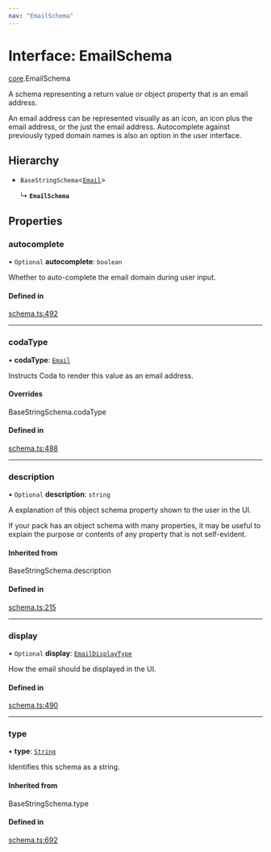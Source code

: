 ```yaml
---
nav: "EmailSchema"
---
```

# Interface: EmailSchema

[core](../modules/core.md).EmailSchema

A schema representing a return value or object property that is an email address.

An email address can be represented visually as an icon, an icon plus the email address, or
the just the email address.  Autocomplete against previously typed domain names is
also an option in the user interface.

## Hierarchy

- `BaseStringSchema`<[`Email`](../enums/core.ValueHintType.md#email)\>

  ↳ **`EmailSchema`**

## Properties

### autocomplete

• `Optional` **autocomplete**: `boolean`

Whether to auto-complete the email domain during user input.

#### Defined in

[schema.ts:492](https://github.com/coda/packs-sdk/blob/main/schema.ts#L492)

___

### codaType

• **codaType**: [`Email`](../enums/core.ValueHintType.md#email)

Instructs Coda to render this value as an email address.

#### Overrides

BaseStringSchema.codaType

#### Defined in

[schema.ts:488](https://github.com/coda/packs-sdk/blob/main/schema.ts#L488)

___

### description

• `Optional` **description**: `string`

A explanation of this object schema property shown to the user in the UI.

If your pack has an object schema with many properties, it may be useful to
explain the purpose or contents of any property that is not self-evident.

#### Inherited from

BaseStringSchema.description

#### Defined in

[schema.ts:215](https://github.com/coda/packs-sdk/blob/main/schema.ts#L215)

___

### display

• `Optional` **display**: [`EmailDisplayType`](../enums/core.EmailDisplayType.md)

How the email should be displayed in the UI.

#### Defined in

[schema.ts:490](https://github.com/coda/packs-sdk/blob/main/schema.ts#L490)

___

### type

• **type**: [`String`](../enums/core.ValueType.md#string)

Identifies this schema as a string.

#### Inherited from

BaseStringSchema.type

#### Defined in

[schema.ts:692](https://github.com/coda/packs-sdk/blob/main/schema.ts#L692)
